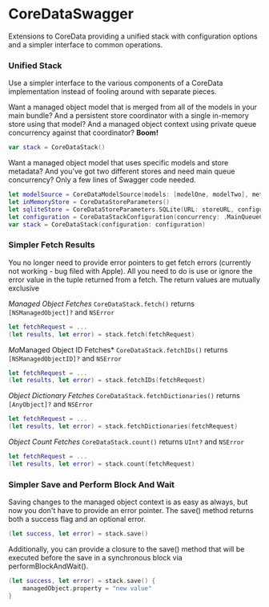 CoreDataSwagger
===============

Extensions to CoreData providing a unified stack with configuration options and a simpler interface to common operations.

### Unified Stack

Use a simpler interface to the various components of a CoreData implementation instead of fooling around with separate pieces.

Want a managed object model that is merged from all of the models in your main bundle?  And a persistent store coordinator with a single in-memory store using that model?  And a managed object context using private queue concurrency against that coordinator?  **Boom!**
```swift
var stack = CoreDataStack()
```

Want a managed object model that uses specific models and store metadata?  And you've got two different stores and need main queue concurrency?  Only a few lines of Swagger code needed.
```swift
let modelSource = CoreDataModelSource(models: [modelOne, modelTwo], metadata: metadata)
let inMemoryStore = CoreDataStoreParameters()
let sqliteStore = CoreDataStoreParameters.SQLite(URL: storeURL, configuration: "Custom", options: nil)
let configuration = CoreDataStackConfiguration(concurrency: .MainQueueConcurrencyType, modelSource: modelSource, storeParameters: [inMemoryStore, sqliteStore])
var stack = CoreDataStack(configuration: configuration)
```


### Simpler Fetch Results

You no longer need to provide error pointers to get fetch errors (currently not working - bug filed with Apple).  All you need to do is use or ignore the error value in the tuple returned from a fetch.  The return values are mutually exclusive

*Managed Object Fetches*
`CoreDataStack.fetch()` returns `[NSManagedObject]?` and `NSError`
```swift
let fetchRequest = ...
(let results, let error) = stack.fetch(fetchRequest)
```

*Ma*Managed Object ID Fetches*
`CoreDataStack.fetchIDs()` returns `[NSManagedObjectID]?` and `NSError`
```swift
let fetchRequest = ...
(let results, let error) = stack.fetchIDs(fetchRequest)
```

*Object Dictionary Fetches*
`CoreDataStack.fetchDictionaries()` returns `[AnyObject]?` and `NSError`
```swift
let fetchRequest = ...
(let results, let error) = stack.fetchDictionaries(fetchRequest)
```

*Object Count Fetches*
`CoreDataStack.count()` returns `UInt?` and `NSError`
```swift
let fetchRequest = ...
(let results, let error) = stack.count(fetchRequest)
```


### Simpler Save and Perform Block And Wait

Saving changes to the managed object context is as easy as always, but now you don't have to provide an error pointer.  The save() method returns both a success flag and an optional error.
```swift
(let success, let error) = stack.save()
```

Additionally, you can provide a closure to the save() method that will be executed before the save in a synchronous block via performBlockAndWait().
```swift
(let success, let error) = stack.save() {
    managedObject.property = "new value"
}
```
